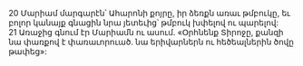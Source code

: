 20 Մարիամ մարգարէն՝ Ահարոնի քոյրը, իր ձեռքն առաւ թմբուկը, եւ բոլոր կանայք գնացին նրա յետեւից՝ թմբուկ խփելով ու պարելով: 21 Առաջից գնում էր Մարիամն ու ասում.
«Օրհնենք Տիրոջը, քանզի նա փառքով է փառաւորուած.
նա երիվարներն ու հեծեալներին ծովը թափեց»:
